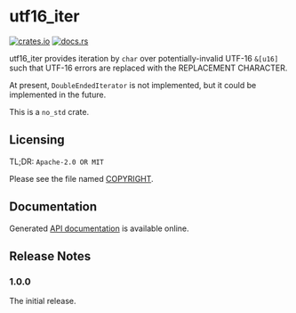 # utf16_iter

[![crates.io](https://img.shields.io/crates/v/utf16_iter.svg)](https://crates.io/crates/utf16_iter)
[![docs.rs](https://docs.rs/utf16_iter/badge.svg)](https://docs.rs/utf16_iter/)

utf16_iter provides iteration by `char` over potentially-invalid UTF-16 `&[u16]`
such that UTF-16 errors are replaced with the REPLACEMENT CHARACTER.

At present, `DoubleEndedIterator` is not implemented, but it could be
implemented in the future.

This is a `no_std` crate.

## Licensing

TL;DR: `Apache-2.0 OR MIT`

Please see the file named
[COPYRIGHT](https://github.com/hsivonen/utf16_iter/blob/master/COPYRIGHT).

## Documentation

Generated [API documentation](https://docs.rs/utf16_iter/) is available
online.

## Release Notes

### 1.0.0

The initial release.
